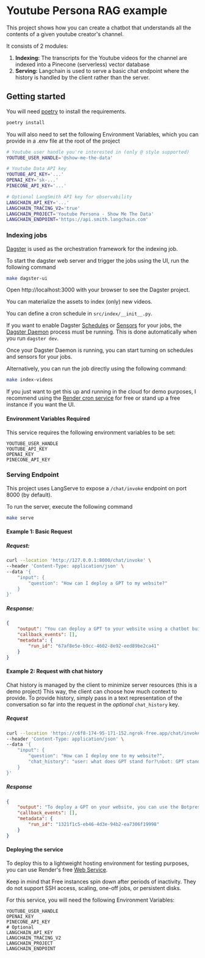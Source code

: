 # Youtube Persona RAG example

This project shows how you can create a chatbot that understands all the contents of a given youtube creator's channel.

It consists of 2 modules:
1.  **Indexing:** The transcripts for the Youtube videos for the channel are indexed into a Pinecone (serverless) vector database
2. **Serving:** Langchain is used to serve a basic chat endpoint where the history is handled by the client rather than the server.

## Getting started

You will need [poetry](https://python-poetry.org/docs/) to install the requirements.

```bash
poetry install
```

You will also need to set the following Environment Variables, which you can provide in a .env file at the root of the project

```bash
# Youtube user handle you're interested in (only @ style supported)
YOUTUBE_USER_HANDLE='@show-me-the-data'

# Youtube Data API key
YOUTUBE_API_KEY='...'
OPENAI_KEY='sk-...'
PINECONE_API_KEY='...'

# Optional LangSmith API key for observability
LANGCHAIN_API_KEY='...'
LANGCHAIN_TRACING_V2='true'
LANGCHAIN_PROJECT='Youtube Persona - Show Me The Data'
LANGCHAIN_ENDPOINT='https://api.smith.langchain.com'
```



### Indexing jobs
[Dagster](https://dagster.io/) is used as the orchestration framework for the indexing job. 

To start the dagster web server and trigger the jobs using the UI, run the following command

```bash
make dagster-ui
```
Open http://localhost:3000 with your browser to see the Dagster project.

You can materialize the assets to index (only) new videos.

You can define a cron schedule in `src/index/__init__.py`.

If you want to enable Dagster [Schedules](https://docs.dagster.io/concepts/partitions-schedules-sensors/schedules) or [Sensors](https://docs.dagster.io/concepts/partitions-schedules-sensors/sensors) for your jobs, the [Dagster Daemon](https://docs.dagster.io/deployment/dagster-daemon) process must be running. This is done automatically when you run `dagster dev`.

Once your Dagster Daemon is running, you can start turning on schedules and sensors for your jobs.


Alternatively, you can run the job directly using the following command:

```bash
make index-videos
```

If you just want to get this up and running in the cloud for demo purposes, I recommend using the [Render cron service](https://docs.render.com/cronjobs) for free or stand up a free instance if you want the UI.

#### Environment Variables Required
This service requires the following environment variables to be set:

```
YOUTUBE_USER_HANDLE
YOUTUBE_API_KEY
OPENAI_KEY
PINECONE_API_KEY
```

### Serving Endpoint

This project uses LangServe to expose a `/chat/invoke` endpoint on port 8000 (by default).

To run the server, execute the following command
```bash
make serve
```

#### Example 1: Basic Request
##### Request:
```bash
curl --location 'http://127.0.0.1:8000/chat/invoke' \
--header 'Content-Type: application/json' \
--data '{
    "input": {
        "question": "How can I deploy a GPT to my website?"
    }
}'
```

##### Response:
```json
{
    "output": "You can deploy a GPT to your website using a chatbot building platform like Botpress. It allows you to host and integrate GPTs on various platforms, including websites, WhatsApp, and Telegram.",
    "callback_events": [],
    "metadata": {
        "run_id": "67af8e5e-b9cc-4602-8e92-eed89be2ca41"
    }
}
```

#### Example 2: Request with chat history
Chat history is managed by the client to minimize server resources (this is a demo project) This way, the client can choose how much context to provide. To provide history, simply pass in a text representation of the conversation so far into the request in the *optional* `chat_history` key.

##### Request
```bash
curl --location 'https://c6f8-174-95-171-152.ngrok-free.app/chat/invoke' \
--header 'Content-Type: application/json' \
--data '{
    "input": {
        "question": "How can I deploy one to my website?",
        "chat_history": "user: what does GPT stand for?\nbot: GPT stands for Generative Pre-trained Transformer."
    }
}'
```

##### Response
```json
{
    "output": "To deploy a GPT on your website, you can use the Botpress platform. It allows you to create chat experiences and embed a chat widget on a regular HTML page. You can follow the integration steps provided by Botpress and use the preconfigured embed code to add the chat widget to your HTML page.",
    "callback_events": [],
    "metadata": {
        "run_id": "1321f1c5-eb46-4d3e-94b2-ea7306f19998"
    }
}
```

#### Deploying the service
To deploy this to a lightweight hosting environment for testing purposes, you can use Render's free [Web Service](https://docs.render.com/web-services).

Keep in mind that Free instances spin down after periods of inactivity. They do not support SSH access, scaling, one-off jobs, or persistent disks.

For this service, you will need the following Environment Variables:
```
YOUTUBE_USER_HANDLE
OPENAI_KEY
PINECONE_API_KEY
# Optional
LANGCHAIN_API_KEY
LANGCHAIN_TRACING_V2
LANGCHAIN_PROJECT
LANGCHAIN_ENDPOINT
```